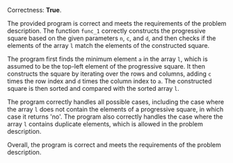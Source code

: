 Correctness: **True**.

The provided program is correct and meets the requirements of the problem description. The function `func_1` correctly constructs the progressive square based on the given parameters `n`, `c`, and `d`, and then checks if the elements of the array `l` match the elements of the constructed square.

The program first finds the minimum element `a` in the array `l`, which is assumed to be the top-left element of the progressive square. It then constructs the square by iterating over the rows and columns, adding `c` times the row index and `d` times the column index to `a`. The constructed square is then sorted and compared with the sorted array `l`.

The program correctly handles all possible cases, including the case where the array `l` does not contain the elements of a progressive square, in which case it returns 'no'. The program also correctly handles the case where the array `l` contains duplicate elements, which is allowed in the problem description.

Overall, the program is correct and meets the requirements of the problem description.